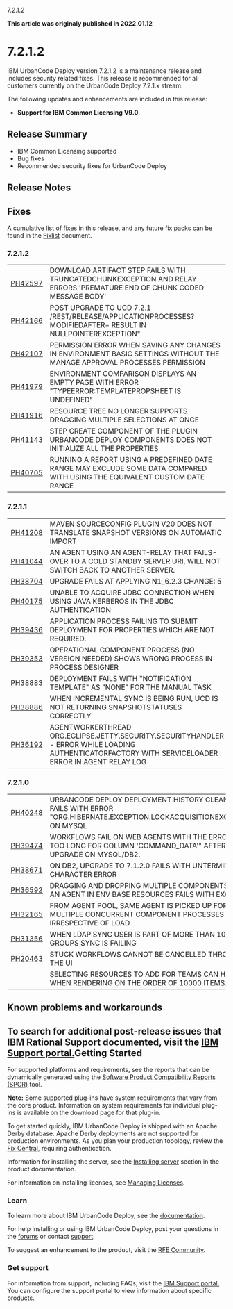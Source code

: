 





7.2.1.2

**This article was originaly published in 2022.01.12**


7.2.1.2
=======




IBM UrbanCode Deploy version 7.2.1.2 is a maintenance release and includes security related fixes. This release is recommended for all customers currently on the UrbanCode Deploy 7.2.1.x stream.

The following updates and enhancements are included in this release:

* **Support for IBM Common Licensing V9.0.**

Release Summary
---------------

  
* IBM Common Licensing supported
* Bug fixes
* Recommended security fixes for UrbanCode Deploy

Release Notes
-------------

  
Fixes
-----


A cumulative list of fixes in this release, and any future fix packs can be found in the [Fixlist](https://www.urbancode.com/whats-new/deployfixlist/) document.
### 7.2.1.2




|  |  |
| --- | --- |
| [PH42597](http://www.ibm.com/support/docview.wss?uid=swg1PH42597) | DOWNLOAD ARTIFACT STEP FAILS WITH TRUNCATEDCHUNKEXCEPTION AND RELAY ERRORS 'PREMATURE END OF CHUNK CODED MESSAGE BODY' |
| [PH42166](http://www.ibm.com/support/docview.wss?uid=swg1PH42166) | POST UPGRADE TO UCD 7.2.1 /REST/RELEASE/APPLICATIONPROCESSES?MODIFIEDAFTER= RESULT IN NULLPOINTEREXCEPTION" |
| [PH42107](http://www.ibm.com/support/docview.wss?uid=swg1PH42107) | PERMISSION ERROR WHEN SAVING ANY CHANGES IN ENVIRONMENT BASIC SETTINGS WITHOUT THE MANAGE APPROVAL PROCESSES PERMISSION |
| [PH41979](http://www.ibm.com/support/docview.wss?uid=swg1PH41979) | ENVIRONMENT COMPARISON DISPLAYS AN EMPTY PAGE WITH ERROR "TYPEERROR:TEMPLATEPROPSHEET IS UNDEFINED" |
| [PH41916](http://www.ibm.com/support/docview.wss?uid=swg1PH41916) | RESOURCE TREE NO LONGER SUPPORTS DRAGGING MULTIPLE SELECTIONS AT ONCE |
| [PH41143](http://www.ibm.com/support/docview.wss?uid=swg1PH41143) | STEP CREATE COMPONENT OF THE PLUGIN URBANCODE DEPLOY COMPONENTS DOES NOT INITIALIZE ALL THE PROPERTIES |
| [PH40705](http://www.ibm.com/support/docview.wss?uid=swg1PH40705) | RUNNING A REPORT USING A PREDEFINED DATE RANGE MAY EXCLUDE SOME DATA COMPARED WITH USING THE EQUIVALENT CUSTOM DATE RANGE |


### 7.2.1.1




|  |  |
| --- | --- |
| [PH41208](http://www.ibm.com/support/docview.wss?uid=swg1PH41208) | MAVEN SOURCECONFIG PLUGIN V20 DOES NOT TRANSLATE SNAPSHOT VERSIONS ON AUTOMATIC IMPORT |
| [PH41044](http://www.ibm.com/support/docview.wss?uid=swg1PH41044) | AN AGENT USING AN AGENT-RELAY THAT FAILS-OVER TO A COLD STANDBY SERVER URI, WILL NOT SWITCH BACK TO ANOTHER SERVER. |
| [PH38704](http://www.ibm.com/support/docview.wss?uid=swg1PH38704) | UPGRADE FAILS AT APPLYING N1\_6.2.3 CHANGE: 5 |
| [PH40175](http://www.ibm.com/support/docview.wss?uid=swg1PH40175) | UNABLE TO ACQUIRE JDBC CONNECTION WHEN USING JAVA KERBEROS IN THE JDBC AUTHENTICATION |
| [PH39436](http://www.ibm.com/support/docview.wss?uid=swg1PH39436) | APPLICATION PROCESS FAILING TO SUBMIT DEPLOYMENT FOR PROPERTIES WHICH ARE NOT REQUIRED. |
| [PH39353](http://www.ibm.com/support/docview.wss?uid=swg1PH39353) | OPERATIONAL COMPONENT PROCESS (NO VERSION NEEDED) SHOWS WRONG PROCESS IN PROCESS DESIGNER |
| [PH38883](http://www.ibm.com/support/docview.wss?uid=swg1PH38883) | DEPLOYMENT FAILS WITH "NOTIFICATION TEMPLATE" AS "NONE" FOR THE MANUAL TASK |
| [PH38886](http://www.ibm.com/support/docview.wss?uid=swg1PH38886) | WHEN INCREMENTAL SYNC IS BEING RUN, UCD IS NOT RETURNING SNAPSHOTSTATUSES CORRECTLY |
| [PH36192](http://www.ibm.com/support/docview.wss?uid=swg1PH36192) | AGENTWORKERTHREAD ORG.ECLIPSE.JETTY.SECURITY.SECURITYHANDLER - ERROR WHILE LOADING AUTHENTICATORFACTORY WITH SERVICELOADER : ERROR IN AGENT RELAY LOG |


### 7.2.1.0




|  |  |
| --- | --- |
| [PH40248](http://www.ibm.com/support/docview.wss?uid=swg1PH40248) | URBANCODE DEPLOY DEPLOYMENT HISTORY CLEANUP FAILS WITH ERROR "ORG.HIBERNATE.EXCEPTION.LOCKACQUISITIONEXCEPTION" ON MYSQL |
| [PH39474](http://www.ibm.com/support/docview.wss?uid=swg1PH39474) | WORKFLOWS FAIL ON WEB AGENTS WITH THE ERROR "DATA TOO LONG FOR COLUMN 'COMMAND\_DATA'" AFTER 6.2.7 UPGRADE ON MYSQL/DB2. |
| [PH38671](http://www.ibm.com/support/docview.wss?uid=swg1PH38671) | ON DB2, UPGRADE TO 7.1.2.0 FAILS WITH UNTERMINATED ' CHARACTER ERROR |
| [PH36592](http://www.ibm.com/support/docview.wss?uid=swg1PH36592) | DRAGGING AND DROPPING MULTIPLE COMPONENTS ONTO AN AGENT IN ENV BASE RESOURCES FAILS WITH EXCEPTION |
| [PH32165](http://www.ibm.com/support/docview.wss?uid=swg1PH32165) | FROM AGENT POOL, SAME AGENT IS PICKED UP FOR MULTIPLE CONCURRENT COMPONENT PROCESSES IRRESPECTIVE OF LOAD |
| [PH31356](http://www.ibm.com/support/docview.wss?uid=swg1PH31356) | WHEN LDAP SYNC USER IS PART OF MORE THAN 1000 GROUPS SYNC IS FAILING |
| [PH20463](http://www.ibm.com/support/docview.wss?uid=swg1PH20463) | STUCK WORKFLOWS CANNOT BE CANCELLED THROUGH THE UI |
|  | SELECTING RESOURCES TO ADD FOR TEAMS CAN HANG WHEN RENDERING ON THE ORDER OF 10000 ITEMS. |


Known problems and workarounds
------------------------------


To search for additional post-release issues that IBM Rational Support documented, visit the [IBM Support portal.](https://www-947.ibm.com/support/entry/myportal/support?brandind=Rational)Getting Started
---------------

  
For supported platforms and requirements, see the reports that can be dynamically generated using the [Software Product Compatibility Reports (SPCR)](https://www.ibm.com/software/reports/compatibility/clarity/index.html) tool.

**Note:** Some supported plug-ins have system requirements that vary from the core product. Information on system requirements for individual plug-ins is available on the download page for that plug-in.

To get started quickly, IBM UrbanCode Deploy is shipped with an Apache Derby database. Apache Derby deployments are not supported for production environments. As you plan your production topology, review the [Fix Central](https://www.ibm.com/support/fixcentral/swg/selectFixes?parent=ibm~Rational&product=ibm/Rational/IBM+UrbanCode+Deploy&release=All&platform=All&function=all), requiring authentication.

Information for installing the server, see the [Installing server](http://www-01.ibm.com/support/knowledgecenter/SS4GSP_7.2.1/com.ibm.udeploy.install.doc/topics/install_ch.html) section in the product documentation.

For information on installing licenses, see [Managing Licenses](https://www.ibm.com/support/knowledgecenter/SS4GSP_7.2.1/com.ibm.udeploy.doc/topics/licenseManage.html).
### Learn


To learn more about IBM UrbanCode Deploy, see the [documentation](http://www-01.ibm.com/support/knowledgecenter/SS4GSP_7.2.1/com.ibm.udeploy.doc/ucd_version_welcome.html).

For help installing or using IBM UrbanCode Deploy, post your questions in the [forums](https://developer.ibm.com/answers?community=urbancode) or contact [support](http://www-947.ibm.com/support/entry/portal/support?brandind=Rational).

To suggest an enhancement to the product, visit the [RFE Community](http://www.ibm.com/developerworks/rfe/execute?use_case=submitRfe).
### Get support


For information from support, including FAQs, visit the [IBM Support portal.](https://www.ibm.com/support/home) You can configure the support portal to view information about specific products.




